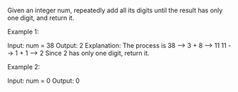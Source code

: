 Given an integer num, repeatedly add all its digits until the result has only one digit, and return it.



Example 1:

Input: num = 38
Output: 2
Explanation: The process is
38 --> 3 + 8 --> 11
11 --> 1 + 1 --> 2
Since 2 has only one digit, return it.

Example 2:

Input: num = 0
Output: 0
